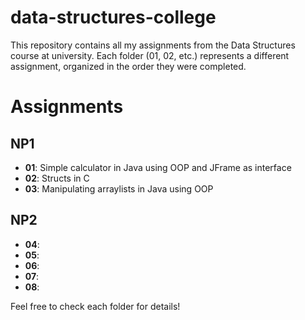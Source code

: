 # data-structures-college
This repository contains all my assignments from the Data Structures course at university. Each folder (01, 02, etc.) represents a different assignment, organized in the order they were completed.

# Assignments
## NP1
- **01**: Simple calculator in Java using OOP and JFrame as interface
- **02**: Structs in C
- **03**: Manipulating arraylists in Java using OOP
## NP2
- **04**:
- **05**:
- **06**:
- **07**:
- **08**:

Feel free to check each folder for details!